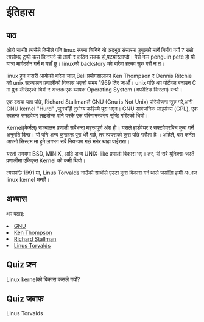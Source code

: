 # ईतिहास

## पाठ

ओहो साथी! त्यसैले तिमीले पनि linux रूपमा चिनिने यो अद्भुत संसारमा डुबुल्की मार्ने निर्णय गर्यौ ? राम्रो त्यसोभए टुप्पी कस किनभने यो लामो र कठिन सडक हो,पट्यारलाग्दो। मेरो नाम penguin pete हो यो यात्रा मार्गदर्शन गर्न म यहाँ छु। linuxको backstory को बारेमा हल्का सुरु गरौं न त। 

linux हुन कसरी आयोको बारेमा जान्न,Bell प्रयोगशालाका Ken Thompson र Dennis Ritchie को unix सञ्चालन प्रणालीको विकास भएको समय 1969 तिर जाऔँ। unix पछि थप पोर्टेबल बनाउन C मा पुनः लेखिएको थियो र अन्ततः एक व्यापक Operating System (अपरेटिङ सिस्टम) वन्यो। 

एक दशक यता पछि, Richard Stallmanले GNU (Gnu is Not Unix) परियोजना सुरु गरे,अनी GNU kernel "Hurd" ,जुनचाँही दुर्भाग्य कहिल्यै पुरा भएन। GNU सार्वजनिक लाइसेन्स (GPL), एक स्वतन्त्र सफ्टवेयर लाइसेन्स पनि यस्कै एक परिणामस्वरुप सृष्टि गरिएको थियो।

Kernel(केर्नल) सञ्चालन प्रणाली सबैभन्दा महत्त्वपूर्ण अंश हो। यसले हार्डवेयर र सफ्टवेयरबिच कुरा गर्ने अनुमति दिन्छ। यो पनि अन्य कुराहरू पुरा धेरै गर्छ, तर त्पयसको कुरा पछि गरौँला है । अहिले, बस कर्नेल आफ्नो सिस्टम मा हुने लगभग सबै नियन्त्रण गर्छ भनेर थाहा पाईराख।

यस्तो समयमा BSD, MINIX, आदि अन्य UNIX-like प्रणाली विकास भए। तर, यी सबै युनिक्स-जस्तै प्रणालीमा एकिकृत Kernel को कमी थियो।

त्यसपछि 1991 मा, Linus Torvalds नाउँको साथीले एउटा कुरा विकास गर्न थाले जसलाि हामी अाज linux kernel भन्छौँ।

## अभ्यास

थप पढाइ:
<li><a href='https://www.gnu.org/home.en.html'>GNU</a></li>
<li><a href='https://en.wikipedia.org/wiki/Ken_Thompson'>Ken Thompson</a></li>
<li><a href='https://stallman.org/'>Richard Stallman</a></li>
<li><a href='https://en.wikipedia.org/wiki/Linus_Torvalds'>Linus Torvalds</a></li>

## Quiz प्र्श्न

Linux kernelको बिकास कसले गर्यो? 

## Quiz जवाफ

Linus Torvalds